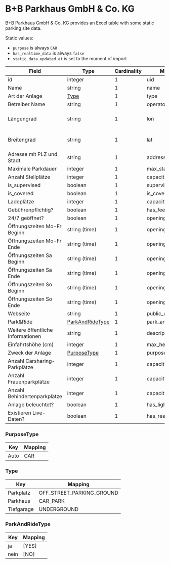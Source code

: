 # B+B Parkhaus GmbH & Co. KG

B+B Parkhaus GmbH & Co. KG provides an Excel table with some static parking site data.

Static values:

* `purpose` is always `CAR`
* `has_realtime_data` is always `false`
* `static_data_updated_at` is set to the moment of import

| Field                                          | Type                                      | Cardinality | Mapping                                 | Comment                                                                                           |
|------------------------------------------------|-------------------------------------------|-------------|-----------------------------------------|---------------------------------------------------------------------------------------------------|
| id                                             | integer                                   | 1           | uid                                     |                                                                                                   |
| Name                                           | string                                    | 1           | name                                    |                                                                                                   |
| Art der Anlage                                 | [Type](#Type)                             | 1           | type                                    |                                                                                                   |
| Betreiber Name                                 | string                                    | 1           | operator_name                           |                                                                                                   |
| Längengrad                                     | string                                    | 1           | lon                                     | `,` as decimal separator                                                                          |
| Breitengrad                                    | string                                    | 1           | lat                                     | `,` as decimal separator                                                                          |
| Adresse mit PLZ und Stadt                      | string                                    | 1           | address                                 |                                                                                                   |
| Maximale Parkdauer                             | integer                                   | 1           | max_stay                                |                                                                                                   |
| Anzahl Stellplätze                             | integer                                   | 1           | capacity                                |                                                                                                   |
| is_supervised                                  | boolean                                   | 1           | supervision_type                        |                                                                                                   |
| is_covered                                     | boolean                                   | 1           | is_covered                              |                                                                                                   |
| Ladeplätze                                     | integer                                   | 1           | capacity_charging                       |                                                                                                   |
| Gebührenpflichtig?                             | boolean                                   | 1           | has_fee                                 |                                                                                                   |
| 24/7 geöffnet?                                 | boolean                                   | 1           | opening_hours                           |                                                                                                   |
| Öffnungszeiten Mo-Fr Beginn                    | string (time)                             | 1           | opening_hours                           |                                                                                                   |
| Öffnungszeiten Mo-Fr Ende                      | string (time)                             | 1           | opening_hours                           |                                                                                                   |
| Öffnungszeiten Sa Beginn                       | string (time)                             | 1           | opening_hours                           |                                                                                                   |
| Öffnungszeiten Sa Ende                         | string (time)                             | 1           | opening_hours                           |                                                                                                   |
| Öffnungszeiten So Beginn                       | string (time)                             | 1           | opening_hours                           |                                                                                                   |
| Öffnungszeiten So Ende                         | string (time)                             | 1           | opening_hours                           |                                                                                                   |
| Webseite                                       | string                                    | 1           | public_url                              |                                                                                                   |
| Park&Ride                                      | [ParkAndRideType](#ParkAndRideType)       | 1           | park_and_ride_type                      |                                                                                                   |
| Weitere öffentliche Informationen              | string                                    | 1           | description                             |                                                                                                   |
| Einfahrtshöhe (cm)                             | integer                                   | 1           | max_height                              |                                                                                                   |
| Zweck der Anlage                               | [PurposeType](#PurposeType)               | 1           | purpose                                 |                                                                                                   |
| Anzahl Carsharing-Parkplätze                   | integer                                   | 1           | capacity_carsharing                     |                                                                                                   |
| Anzahl Frauenparkplätze                        | integer                                   | 1           | capacity_woman                          |                                                                                                   |
| Anzahl Behindertenparkplätze                   | integer                                   | 1           | capacity_disabled                       |                                                                                                   |
| Anlage beleuchtet?                             | boolean                                   | 1           | has_lighting                            |                                                                                                   |
| Existieren Live-Daten?                         | boolean                                   | 1           | has_realtime_data                       |                                                                                                   |

### PurposeType

| Key          | Mapping   |
|--------------|-----------|
| Auto         | CAR       |


### Type

| Key         | Mapping                      |
|-------------|------------------------------|
| Parkplatz   | OFF_STREET_PARKING_GROUND    |
| Parkhaus    | CAR_PARK                     |
| Tiefgarage  | UNDERGROUND                  |


### ParkAndRideType

| Key         | Mapping       |
|-------------|---------------|
| ja          | [YES]         |
| nein        | [NO]          |
